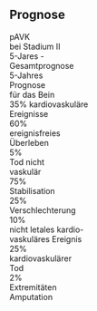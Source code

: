 ## Prognose

<div class="absolute text-center text-sm top-10 left-10">

  <div class="flex justify-around ml-42">
    <div class="w-34 border-white border-2 rounded p-1">
      pAVK<br>bei Stadium II
    </div>
  </div>

  <div class="flex justify-around h-12  ml-22">
    <div class="flex space-x-26 items-center">
      <div class="h-1 w-42 bg-white rounded-full -skew-y-10" v-click="5"/>
      <div class="h-1 w-22 bg-white rounded-full skew-y-15" v-click="1"/>
    </div>
  </div>

  <div class="flex justify-around  ml-22">
    <div class="flex space-x-72">
      <div class="w-40 border-white border-2 rounded p-1 pt-4" v-click="5">
        5-Jares -<br>Gesamtprognose
      </div>
      <div class="w-40 border-white border-2 rounded p-1" v-click="1">
        5-Jahres<br>Prognose<br>für das Bein
      </div>
    </div>
  </div>

  <div class="flex h-12">
    <div class="flex space-x-14 items-center ml-28">
      <div class="h-1 w-22 bg-white rounded-full -skew-y-15" v-click="6" />
      <div class="w-1 h-8 bg-white rounded-full"  v-click="9"/>
      <div class="h-1 w-22 bg-white rounded-full skew-y-15"  v-click="10"/>
    </div>
    <div class="flex space-x-14 items-center ml-58">
      <div class="h-1 w-12 bg-white rounded-full -skew-y-30" v-click="2"/>
      <div class="h-1 w-12 bg-white rounded-full skew-y-30" v-click="3"/>
    </div>
  </div>

  <div class="flex justify-around">
    <div class="flex space-x-8">
      <div class="flex space-x-4">
        <div class="w-40 border-white border-2 rounded p-1 pt-4 highlight" v-click="6">
          35% kardiovaskuläre<br>Ereignisse
        </div>
        <div class="w-40 border-white border-2 rounded p-1" v-click="9">
          60%<br>ereignisfreies<br>Überleben
        </div>
        <div class="w-40 border-white border-2 rounded p-1" v-click="10">
          5%<br>Tod nicht<br>vaskulär
        </div>
      </div>
      <div class="flex space-x-4">
        <div class="w-40 border-white border-2 rounded p-1"  v-click="2">
          75%<br>Stabilisation
        </div>
        <div class="w-40 border-white border-2 rounded p-1"  v-click="3">
          25%<br>Verschlechterung
        </div>
      </div>
    </div>
  </div>

  <div class="flex h-12">
    <div class="ml-20 mt-2 w-1 h-8 bg-white rounded-full" v-click="7"/>
    <div class="ml-6 mt-6 w-36 h-1 bg-white rounded-full skew-y-10" v-click="8"/>
    <div class="ml-136 mt-2 w-1 h-8 bg-white rounded-full"  v-click="4"/>
  </div>

  <div class="flex justify-between">
    <div class="flex space-x-4">
      <div class="w-40 border-white border-2 rounded p-1 highlight" v-click="7">
        10%<br>nicht letales kardio-<br>vaskuläres Ereignis
      </div>
      <div class="w-40 border-white border-2 rounded p-1 highlight" v-click="8">
        25%<br>kardiovaskulärer<br>Tod
      </div>
    </div>
    <div class="flex space-x-4">
      <div class="w-40 border-white border-2 rounded p-1 highlight" v-click="4">
        2%<br>Extremitäten<br>Amputation
      </div>
    </div>
  </div>
  
</div>

<style>
.slidev-vclick-current.highlight,.slidev-vclick-prior.highlight {
  border-color: red !important;
}
</style>
